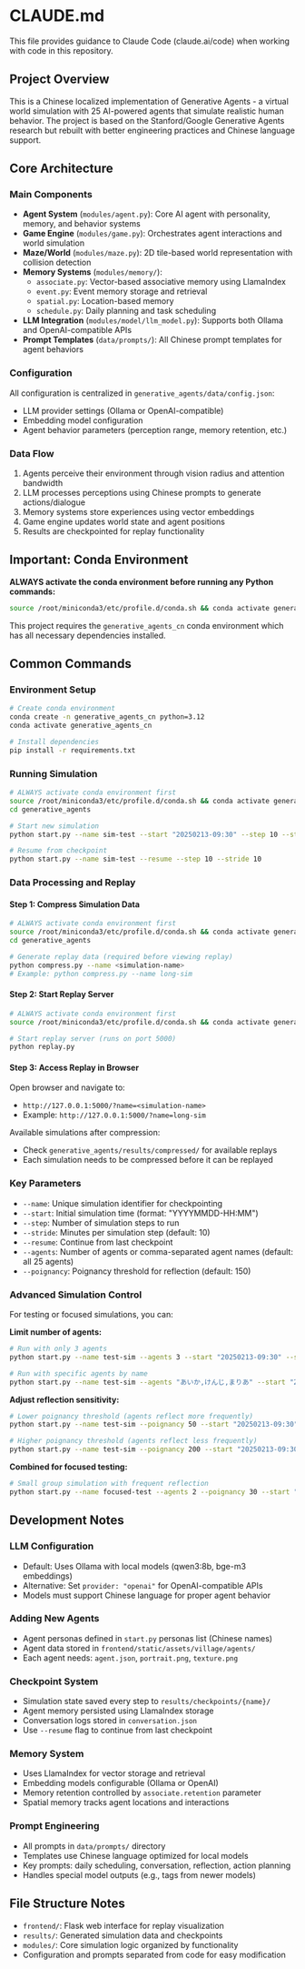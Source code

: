 # CLAUDE.md

This file provides guidance to Claude Code (claude.ai/code) when working with code in this repository.

## Project Overview

This is a Chinese localized implementation of Generative Agents - a virtual world simulation with 25 AI-powered agents that simulate realistic human behavior. The project is based on the Stanford/Google Generative Agents research but rebuilt with better engineering practices and Chinese language support.

## Core Architecture

### Main Components

- **Agent System** (`modules/agent.py`): Core AI agent with personality, memory, and behavior systems
- **Game Engine** (`modules/game.py`): Orchestrates agent interactions and world simulation  
- **Maze/World** (`modules/maze.py`): 2D tile-based world representation with collision detection
- **Memory Systems** (`modules/memory/`): 
  - `associate.py`: Vector-based associative memory using LlamaIndex
  - `event.py`: Event memory storage and retrieval
  - `spatial.py`: Location-based memory
  - `schedule.py`: Daily planning and task scheduling
- **LLM Integration** (`modules/model/llm_model.py`): Supports both Ollama and OpenAI-compatible APIs
- **Prompt Templates** (`data/prompts/`): All Chinese prompt templates for agent behaviors

### Configuration

All configuration is centralized in `generative_agents/data/config.json`:
- LLM provider settings (Ollama or OpenAI-compatible)
- Embedding model configuration
- Agent behavior parameters (perception range, memory retention, etc.)

### Data Flow

1. Agents perceive their environment through vision radius and attention bandwidth
2. LLM processes perceptions using Chinese prompts to generate actions/dialogue
3. Memory systems store experiences using vector embeddings
4. Game engine updates world state and agent positions
5. Results are checkpointed for replay functionality

## Important: Conda Environment

**ALWAYS activate the conda environment before running any Python commands:**
```bash
source /root/miniconda3/etc/profile.d/conda.sh && conda activate generative_agents_cn
```

This project requires the `generative_agents_cn` conda environment which has all necessary dependencies installed.

## Common Commands

### Environment Setup
```bash
# Create conda environment
conda create -n generative_agents_cn python=3.12
conda activate generative_agents_cn

# Install dependencies
pip install -r requirements.txt
```

### Running Simulation
```bash
# ALWAYS activate conda environment first
source /root/miniconda3/etc/profile.d/conda.sh && conda activate generative_agents_cn
cd generative_agents

# Start new simulation
python start.py --name sim-test --start "20250213-09:30" --step 10 --stride 10

# Resume from checkpoint
python start.py --name sim-test --resume --step 10 --stride 10
```

### Data Processing and Replay

#### Step 1: Compress Simulation Data
```bash
# ALWAYS activate conda environment first
source /root/miniconda3/etc/profile.d/conda.sh && conda activate generative_agents_cn
cd generative_agents

# Generate replay data (required before viewing replay)
python compress.py --name <simulation-name>
# Example: python compress.py --name long-sim
```

#### Step 2: Start Replay Server
```bash
# ALWAYS activate conda environment first  
source /root/miniconda3/etc/profile.d/conda.sh && conda activate generative_agents_cn

# Start replay server (runs on port 5000)
python replay.py
```

#### Step 3: Access Replay in Browser
Open browser and navigate to:
- `http://127.0.0.1:5000/?name=<simulation-name>`
- Example: `http://127.0.0.1:5000/?name=long-sim`

Available simulations after compression:
- Check `generative_agents/results/compressed/` for available replays
- Each simulation needs to be compressed before it can be replayed

### Key Parameters
- `--name`: Unique simulation identifier for checkpointing
- `--start`: Initial simulation time (format: "YYYYMMDD-HH:MM") 
- `--step`: Number of simulation steps to run
- `--stride`: Minutes per simulation step (default: 10)
- `--resume`: Continue from last checkpoint
- `--agents`: Number of agents or comma-separated agent names (default: all 25 agents)
- `--poignancy`: Poignancy threshold for reflection (default: 150)

### Advanced Simulation Control

For testing or focused simulations, you can:

**Limit number of agents:**
```bash
# Run with only 3 agents
python start.py --name test-sim --agents 3 --start "20250213-09:30" --step 5

# Run with specific agents by name
python start.py --name test-sim --agents "あいか,けんじ,まりあ" --start "20250213-09:30" --step 5
```

**Adjust reflection sensitivity:**
```bash
# Lower poignancy threshold (agents reflect more frequently)
python start.py --name test-sim --poignancy 50 --start "20250213-09:30" --step 5

# Higher poignancy threshold (agents reflect less frequently) 
python start.py --name test-sim --poignancy 200 --start "20250213-09:30" --step 5
```

**Combined for focused testing:**
```bash
# Small group simulation with frequent reflection
python start.py --name focused-test --agents 2 --poignancy 30 --start "20250213-09:30" --step 3
```

## Development Notes

### LLM Configuration
- Default: Uses Ollama with local models (qwen3:8b, bge-m3 embeddings)
- Alternative: Set `provider: "openai"` for OpenAI-compatible APIs
- Models must support Chinese language for proper agent behavior

### Adding New Agents
- Agent personas defined in `start.py` personas list (Chinese names)
- Agent data stored in `frontend/static/assets/village/agents/`
- Each agent needs: `agent.json`, `portrait.png`, `texture.png`

### Checkpoint System
- Simulation state saved every step to `results/checkpoints/{name}/`
- Agent memory persisted using LlamaIndex storage
- Conversation logs stored in `conversation.json`
- Use `--resume` flag to continue from last checkpoint

### Memory System
- Uses LlamaIndex for vector storage and retrieval
- Embedding models configurable (Ollama or OpenAI)
- Memory retention controlled by `associate.retention` parameter
- Spatial memory tracks agent locations and interactions

### Prompt Engineering
- All prompts in `data/prompts/` directory
- Templates use Chinese language optimized for local models
- Key prompts: daily scheduling, conversation, reflection, action planning
- Handles special model outputs (e.g., <think> tags from newer models)

## File Structure Notes

- `frontend/`: Flask web interface for replay visualization
- `results/`: Generated simulation data and checkpoints
- `modules/`: Core simulation logic organized by functionality
- Configuration and prompts separated from code for easy modification